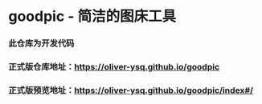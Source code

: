 # goodpic - 简洁的图床工具

### 此仓库为开发代码
### 正式版仓库地址：https://oliver-ysq.github.io/goodpic
### 正式版预览地址：https://oliver-ysq.github.io/goodpic/index#/
